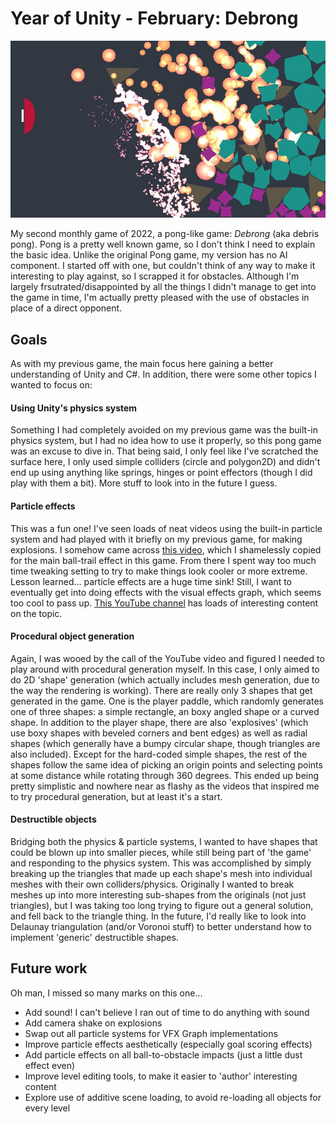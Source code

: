 # Year of Unity - February: Debrong

![Screenshot of game](github_images/screenshot.jpg)

My second monthly game of 2022, a pong-like game: *Debrong* (aka debris pong). Pong is a pretty well known game, so I don't think I need to explain the basic idea.
Unlike the original Pong game, my version has no AI component. I started off with one, but couldn't think of any way to make it interesting to play against, so I scrapped it for obstacles. Although I'm largely frsutrated/disappointed by all the things I didn't manage to get into the game in time, I'm actually pretty pleased with the use of obstacles in place of a direct opponent.


## Goals
As with my previous game, the main focus here gaining a better understanding of Unity and C#. In addition, there were some other topics I wanted to focus on:

#### Using Unity's physics system
Something I had completely avoided on my previous game was the built-in physics system, but I had no idea how to use it properly, so this pong game was an excuse to dive in. That being said, I only feel like I've scratched the surface here, I only used simple colliders (circle and polygon2D) and didn't end up using anything like springs, hinges or point effectors (though I did play with them a bit). More stuff to look into in the future I guess.

#### Particle effects
This was a fun one! I've seen loads of neat videos using the built-in particle system and had played with it briefly on my previous game, for making explosions. I somehow came across [this video](https://www.youtube.com/watch?v=agr-QEsYwD0), which I shamelessly copied for the main ball-trail effect in this game. From there I spent way too much time tweaking setting to try to make things look cooler or more extreme. Lesson learned... particle effects are a huge time sink! Still, I want to eventually get into doing effects with the visual effects graph, which seems too cool to pass up. [This YouTube channel](https://www.youtube.com/c/GabrielAguiarProd) has loads of interesting content on the topic.

#### Procedural object generation
Again, I was wooed by the call of the YouTube video and figured I needed to play around with procedural generation myself. In this case, I only aimed to do 2D 'shape' generation (which actually includes mesh generation, due to the way the rendering is working). There are really only 3 shapes that get generated in the game. One is the player paddle, which randomly generates one of three shapes: a simple rectangle, an boxy angled shape or a curved shape. In addition to the player shape, there are also 'explosives' (which use boxy shapes with beveled corners and bent edges) as well as radial shapes (which generally have a bumpy circular shape, though triangles are also included). Except for the hard-coded simple shapes, the rest of the shapes follow the same idea of picking an origin points and selecting points at some distance while rotating through 360 degrees. This ended up being pretty simplistic and nowhere near as flashy as the videos that inspired me to try procedural generation, but at least it's a start.

#### Destructible objects
Bridging both the physics & particle systems, I wanted to have shapes that could be blown up into smaller pieces, while still being part of 'the game' and responding to the physics system. This was accomplished by simply breaking up the triangles that made up each shape's mesh into individual meshes with their own colliders/physics. Originally I wanted to break meshes up into more interesting sub-shapes from the originals (not just triangles), but I was taking too long trying to figure out a general solution, and fell back to the triangle thing. In the future, I'd really like to look into Delaunay triangulation (and/or Voronoi stuff) to better understand how to implement 'generic' destructible shapes.


## Future work
Oh man, I missed so many marks on this one...
- Add sound! I can't believe I ran out of time to do anything with sound
- Add camera shake on explosions
- Swap out all particle systems for VFX Graph implementations
- Improve particle effects aesthetically (especially goal scoring effects)
- Add particle effects on all ball-to-obstacle impacts (just a little dust effect even)
- Improve level editing tools, to make it easier to 'author' interesting content
- Explore use of additive scene loading, to avoid re-loading all objects for every level